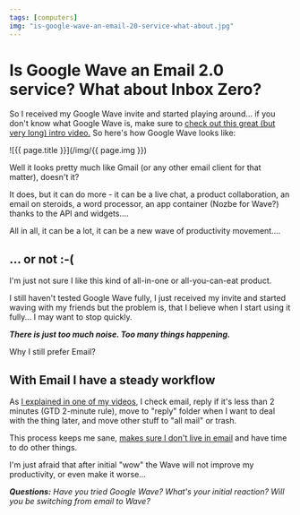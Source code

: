 ```yaml
---
tags: [computers]
img: "is-google-wave-an-email-20-service-what-about.jpg"
---
```


# Is Google Wave an Email 2.0 service? What about Inbox Zero?


So I received my Google Wave invite and started playing around... if you don't know what Google Wave is, make sure to [check out this great (but very long) intro video.](http://wave.google.com/help/wave/about.html#video) So here's how Google Wave looks like:

<!--More-->

![{{ page.title }}](/img/{{ page.img }})

Well it looks pretty much like Gmail (or any other email client for that matter), doesn't it?

It does, but it can do more - it can be a live chat, a product collaboration, an email on steroids, a word processor, an app container (Nozbe for Wave?) thanks to the API and widgets....

All in all, it can be a lot, it can be a new wave of productivity movement....

## ... or not :-(

I'm just not sure I like this kind of all-in-one or all-you-can-eat product.

I still haven't tested Google Wave fully, I just received my invite and started waving with my friends but the problem is, that I believe when I start using it fully... I may want to stop quickly.

_**There is just too much noise. Too many things happening.**_

Why I still prefer Email?

## With Email I have a steady workflow

As [I explained in one of my videos](/my-simple-email-setup-with-imap/), I check email, reply if it's less than 2 minutes (GTD 2-minute rule), move to "reply" folder when I want to deal with the thing later, and move other stuff to "all mail" or trash.

This process keeps me sane, [makes sure I don't live in email](/get-a-life-outside-of-email/) and have time to do other things.

I'm just afraid that after initial "wow" the Wave will not improve my productivity, or even make it worse...

_**Questions:** Have you tried Google Wave? What's your initial reaction? Will you be switching from email to Wave?_



[n]: https://michael.gratis/nozbe